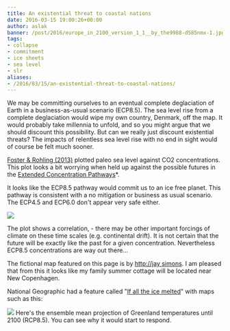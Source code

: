 ```yaml
---
title: An existential threat to coastal nations
date: 2016-03-15 19:00:26+00:00
author: aslak
banner: /post/2016/europe_in_2100_version_1_1__by_the9988-d585nmx-1.jpg
tags:
- collapse
- commitment
- ice sheets
- sea level
- slr
aliases:
- /2016/03/15/an-existential-threat-to-coastal-nations/
---
```


We may be committing ourselves to an eventual complete deglaciation of Earth in a business-as-usual scenario (ECP8.5). The sea level rise from a complete deglaciation would wipe my own country, Denmark, off the map. <!--more--> It would probably take millennia to unfold, and so you might argue that we should discount this possibility. But can we really just discount existential threats? The impacts of relentless sea level rise with no end in sight would of course be felt much sooner.

[Foster & Rohling (2013)](http://m.pnas.org/content/110/4/1209.abstract) plotted paleo sea level against CO2 concentrations. This plot looks a bit worrying when held up against the possible futures in the [Extended Concentration Pathways](http://www.pik-potsdam.de/~mmalte/rcps/)*.

It looks like the ECP8.5 pathway would commit us to an ice free planet. This pathway is consistent with a no mitigation or business as usual scenario. The ECP4.5 and ECP6.0 don't appear very safe either.

![](/post/2016/img_20160315_164808.jpg)


The plot shows a correlation, - there may be other important forcings of climate on these time scales (e.g. continental drift). It is not certain that the future will be exactly like the past for a given concentration. Nevertheless ECP8.5 concentrations are way out there...

The fictional map featured on this page is by [http://jay simons](http://jaysimons.deviantart.com). I am pleased that from this it looks like my family summer cottage will be located near New Copenhagen.

National Geographic had a feature called "[If all the ice melted](http://ngm.nationalgeographic.com/2013/09/rising-seas/if-ice-melted-map)" with maps such as this:

![](/post/2016/img_20160316_161746.jpg)
Here's the ensemble mean projection of Greenland temperatures until 2100 (RCP8.5). You can see why it would start to respond.